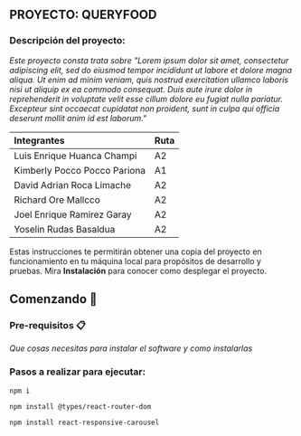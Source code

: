 ## PROYECTO: QUERYFOOD

### Descripción del proyecto: 

_Este proyecto consta trata sobre "Lorem ipsum dolor sit amet, consectetur adipiscing elit, sed do eiusmod tempor incididunt ut labore et dolore magna aliqua. Ut enim ad minim veniam, quis nostrud exercitation ullamco laboris nisi ut aliquip ex ea commodo consequat. Duis aute irure dolor in reprehenderit in voluptate velit esse cillum dolore eu fugiat nulla pariatur. Excepteur sint occaecat cupidatat non proident, sunt in culpa qui officia deserunt mollit anim id est laborum."_

| Integrantes | Ruta     |  
| :-------- | :------- | 
| Luis Enrique Huanca Champi | A2 |
| Kimberly Pocco Pocco Pariona | A1 | 
| David Adrian Roca Limache | A2 | 
| Richard Ore Mallcco | A2 | 
| Joel Enrique Ramirez Garay | A2 | 
| Yoselin  Rudas Basaldua | A2 | 


Estas instrucciones te permitirán obtener una copia del proyecto en funcionamiento en tu máquina local para propósitos de desarrollo y pruebas.
Mira **Instalación** para conocer como desplegar el proyecto.
## Comenzando 🚀

### Pre-requisitos 📋

_Que cosas necesitas para instalar el software y como instalarlas_

### Pasos a realizar para ejecutar:

```
npm i
```
```
npm install @types/react-router-dom
```
```
npm install react-responsive-carousel
```

